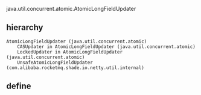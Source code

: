 java.util.concurrent.atomic.AtomicLongFieldUpdater

## hierarchy
```
AtomicLongFieldUpdater (java.util.concurrent.atomic)
    CASUpdater in AtomicLongFieldUpdater (java.util.concurrent.atomic)
    LockedUpdater in AtomicLongFieldUpdater (java.util.concurrent.atomic)
    UnsafeAtomicLongFieldUpdater (com.alibaba.rocketmq.shade.io.netty.util.internal)
```
## define